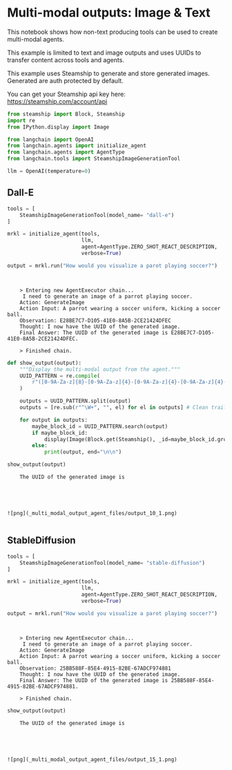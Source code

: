 # Multi-modal outputs: Image & Text

<!-- WARNING: THIS FILE WAS AUTOGENERATED! DO NOT EDIT! Instead, edit the notebook w/the location & name as this file. -->

This notebook shows how non-text producing tools can be used to create multi-modal agents.

This example is limited to text and image outputs and uses UUIDs to transfer content across tools and agents. 

This example uses Steamship to generate and store generated images. Generated are auth protected by default. 

You can get your Steamship api key here: https://steamship.com/account/api


```python
from steamship import Block, Steamship
import re
from IPython.display import Image
```


```python
from langchain import OpenAI
from langchain.agents import initialize_agent
from langchain.agents import AgentType
from langchain.tools import SteamshipImageGenerationTool
```


```python
llm = OpenAI(temperature=0)
```

## Dall-E 


```python
tools = [
    SteamshipImageGenerationTool(model_name= "dall-e")
]
```


```python
mrkl = initialize_agent(tools, 
                        llm, 
                        agent=AgentType.ZERO_SHOT_REACT_DESCRIPTION, 
                        verbose=True)
```


```python
output = mrkl.run("How would you visualize a parot playing soccer?")
```

<CodeOutputBlock lang="python">

```
    
    
    > Entering new AgentExecutor chain...
     I need to generate an image of a parrot playing soccer.
    Action: GenerateImage
    Action Input: A parrot wearing a soccer uniform, kicking a soccer ball.
    Observation: E28BE7C7-D105-41E0-8A5B-2CE21424DFEC
    Thought: I now have the UUID of the generated image.
    Final Answer: The UUID of the generated image is E28BE7C7-D105-41E0-8A5B-2CE21424DFEC.
    
    > Finished chain.
```

</CodeOutputBlock>


```python
def show_output(output):
    """Display the multi-modal output from the agent."""
    UUID_PATTERN = re.compile(
        r"([0-9A-Za-z]{8}-[0-9A-Za-z]{4}-[0-9A-Za-z]{4}-[0-9A-Za-z]{4}-[0-9A-Za-z]{12})"
    )

    outputs = UUID_PATTERN.split(output)
    outputs = [re.sub(r"^\W+", "", el) for el in outputs] # Clean trailing and leading non-word characters

    for output in outputs: 
        maybe_block_id = UUID_PATTERN.search(output)
        if maybe_block_id:
            display(Image(Block.get(Steamship(), _id=maybe_block_id.group()).raw()))
        else:
            print(output, end="\n\n")
```


```python
show_output(output)
```

<CodeOutputBlock lang="python">

```
    The UUID of the generated image is 
    



    
![png](_multi_modal_output_agent_files/output_10_1.png)
    
```

</CodeOutputBlock>

## StableDiffusion 


```python
tools = [
    SteamshipImageGenerationTool(model_name= "stable-diffusion")
]
```


```python
mrkl = initialize_agent(tools, 
                        llm, 
                        agent=AgentType.ZERO_SHOT_REACT_DESCRIPTION, 
                        verbose=True)
```


```python
output = mrkl.run("How would you visualize a parot playing soccer?")
```

<CodeOutputBlock lang="python">

```
    
    
    > Entering new AgentExecutor chain...
     I need to generate an image of a parrot playing soccer.
    Action: GenerateImage
    Action Input: A parrot wearing a soccer uniform, kicking a soccer ball.
    Observation: 25BB588F-85E4-4915-82BE-67ADCF974881
    Thought: I now have the UUID of the generated image.
    Final Answer: The UUID of the generated image is 25BB588F-85E4-4915-82BE-67ADCF974881.
    
    > Finished chain.
```

</CodeOutputBlock>


```python
show_output(output)
```

<CodeOutputBlock lang="python">

```
    The UUID of the generated image is 
    



    
![png](_multi_modal_output_agent_files/output_15_1.png)
    


    
    
```

</CodeOutputBlock>
